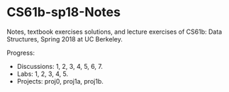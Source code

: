 # CS61b-sp18-Notes

Notes, textbook exercises solutions, and lecture exercises of CS61b: Data Structures, Spring 2018 at UC Berkeley.

Progress:

- Discussions: 1, 2, 3, 4, 5, 6, 7.
- Labs: 1, 2, 3, 4, 5.
- Projects: proj0, proj1a, proj1b.
